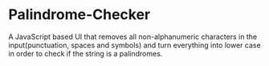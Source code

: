 # Palindrome-Checker
A JavaScript based UI that removes all non-alphanumeric characters in the input(punctuation, spaces and symbols) and turn everything into lower case in order to check if the string is a palindromes.

